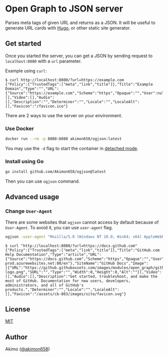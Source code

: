 # Open Graph to JSON server

Parses meta tags of given URL and returns as a JSON.
It will be useful to generate URL cards with [Hugo](https://gohugo.io), or other static site generator.

## Get started

Once you started the server, you can get a JSON by sending request to `localhost:8080` with a `url` parameter.

Example using `curl`:

```
$ curl http://localhost:8080/?url=https://example.com
{"Policy":{"TrustedTags":["meta","link","title"]},"Title":"Example Domain","Type":"","URL":{"Source":"https://example.com","Scheme":"https","Opaque":"","User":null,"Host":"example.com","Path":"","RawPath":"","ForceQuery":false,"RawQuery":"","Fragment":"","RawFragment":"","Value":""},"SiteName":"","Image":[],"Video":[],"Audio":[],"Description":"","Determiner":"","Locale":"","LocaleAlt":[],"Favicon":"/favicon.ico"}
```

There are 2 ways to use the server on your environment.

### Use Docker

```bash
docker run --rm -p 8080:8080 akimon658/ogjson:latest
```

You may use the `-d` flag to start the container in [detached mode](https://docs.docker.com/engine/reference/run/#detached--d).

### Install using Go

```bash
go install github.com/Akimon658/ogjson@latest
```

Then you can use `ogjson` command.

## Advanced usage

### Change `User-Agent`

There are some websites that `ogjson` cannot access by default because of `User-Agent`.
To avoid it, you can use `user-agent` flag.

```bash
ogjson -user-agent "Mozilla/5.0 (Windows NT 10.0; Win64; x64) AppleWebKit/537.36 (KHTML, like Gecko) Chrome/100.0.4896.127 Safari/537.36"
```

```
$ curl "http://localhost:8080/?url=https://docs.github.com"
{"Policy":{"TrustedTags":["meta","link","title"]},"Title":"GitHub.com Help Documentation","Type":"article","URL":{"Source":"https://docs.github.com","Scheme":"https","Opaque":"","User":null,"Host":"docs.github.com","Path":"","RawPath":"","ForceQuery":false,"RawQuery":"","Fragment":"","RawFragment":"","Value":"http://ghdocs-prod.azurewebsites.net:80/en"},"SiteName":"GitHub Docs","Image":[{"URL":"https://github.githubassets.com/images/modules/open_graph/github-logo.png","SURL":"","Type":"","Width":0,"Height":0,"Alt":""}],"Video":[],"Audio":[],"Description":"Get started, troubleshoot, and make the most of GitHub. Documentation for new users, developers, administrators, and all of GitHub's products.","Determiner":"","Locale":"","LocaleAlt":[],"Favicon":"/assets/cb-803/images/site/favicon.svg"}
```

## License
[MIT](./LICENSE)

## Author
Akimo ([@akimon658](https://github.com/Akimon658))
